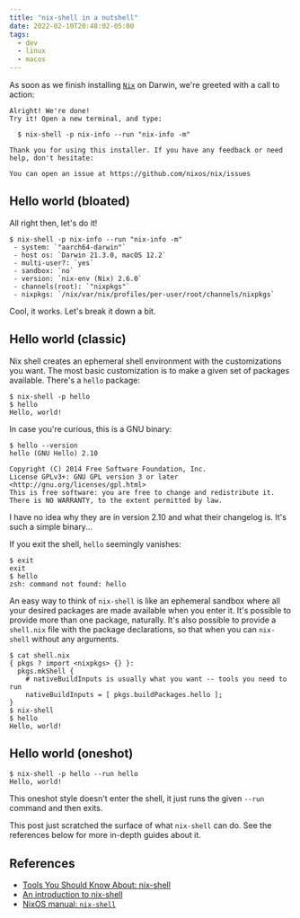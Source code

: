 ```yaml
---
title: "nix-shell in a nutshell"
date: 2022-02-10T20:48:02-05:00
tags:
  - dev
  - linux
  - macos
---
```


As soon as we finish installing [`Nix`](https://nixos.org/download.html) on
Darwin, we're greeted with a call to action:

```
Alright! We're done!
Try it! Open a new terminal, and type:

  $ nix-shell -p nix-info --run "nix-info -m"

Thank you for using this installer. If you have any feedback or need
help, don't hesitate:

You can open an issue at https://github.com/nixos/nix/issues
```

<!--more-->

## Hello world (bloated)

All right then, let's do it!

```shell
$ nix-shell -p nix-info --run "nix-info -m"
 - system: `"aarch64-darwin"`
 - host os: `Darwin 21.3.0, macOS 12.2`
 - multi-user?: `yes`
 - sandbox: `no`
 - version: `nix-env (Nix) 2.6.0`
 - channels(root): `"nixpkgs"`
 - nixpkgs: `/nix/var/nix/profiles/per-user/root/channels/nixpkgs`
```

Cool, it works. Let's break it down a bit.

## Hello world (classic)

Nix shell creates an ephemeral shell environment with the customizations you
want. The most basic customization is to make a given set of packages
available. There's a `hello` package:

```shell
$ nix-shell -p hello
$ hello
Hello, world!
```

In case you're curious, this is a GNU binary:

```shell
$ hello --version
hello (GNU Hello) 2.10

Copyright (C) 2014 Free Software Foundation, Inc.
License GPLv3+: GNU GPL version 3 or later <http://gnu.org/licenses/gpl.html>
This is free software: you are free to change and redistribute it.
There is NO WARRANTY, to the extent permitted by law.
```

I have no idea why they are in version 2.10 and what their changelog is. It's
such a simple binary...

If you exit the shell, `hello` seemingly vanishes:

```
$ exit
exit
$ hello
zsh: command not found: hello
```

An easy way to think of `nix-shell` is like an ephemeral sandbox where all your
desired packages are made available when you enter it. It's possible to provide
more than one package, naturally. It's also possible to provide a `shell.nix`
file with the package declarations, so that when you can `nix-shell` without
any arguments.

```
$ cat shell.nix
{ pkgs ? import <nixpkgs> {} }:
  pkgs.mkShell {
    # nativeBuildInputs is usually what you want -- tools you need to run
    nativeBuildInputs = [ pkgs.buildPackages.hello ];
}
$ nix-shell
$ hello
Hello, world!
```

## Hello world (oneshot)

```shell
$ nix-shell -p hello --run hello
Hello, world!
```

This oneshot style doesn't enter the shell, it just runs the given `--run`
command and then exits.

This post just scratched the surface of what `nix-shell` can do. See the
references below for more in-depth guides about it.

## References

- [Tools You Should Know About: nix-shell](https://cuddly-octo-palm-tree.com/posts/2021-12-19-tyska-nix-shell/)
- [An introduction to nix-shell](https://ghedam.at/15978/an-introduction-to-nix-shell)
- [NixOS manual: `nix-shell`](https://nixos.org/manual/nix/stable/command-ref/nix-shell.html)
